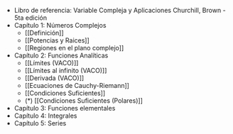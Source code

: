 - Libro de referencia: Variable Compleja y Aplicaciones Churchill, Brown - 5ta edición
- Capítulo 1: Números Complejos
	- [[Definición]]
	- [[Potencias y Raices]]
	- [[Regiones en el plano complejo]]
- Capítulo 2: Funciones Analíticas
	- [[Límites (VACO)]]
	- [[Límites al infinito (VACO)]]
	- [[Derivada (VACO)]]
	- [[Ecuaciones de Cauchy-Riemann]]
	- [[Condiciones Suficientes]]
	- (*) [[Condiciones Suficientes (Polares)]]
- Capítulo 3: Funciones elementales
- Capítulo 4: Integrales
- Capítulo 5: Series